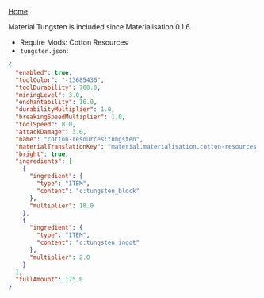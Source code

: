 [Home](https://shedaniel.me/MaterialisationData/)

Material Tungsten is included since Materialisation 0.1.6.
- Require Mods: Cotton Resources
- `tungsten.json`:
```json
{
  "enabled": true,
  "toolColor": "-13685436",
  "toolDurability": 700.0,
  "miningLevel": 3.0,
  "enchantability": 16.0,
  "durabilityMultiplier": 1.0,
  "breakingSpeedMultiplier": 1.0,
  "toolSpeed": 8.0,
  "attackDamage": 3.0,
  "name": "cotton-resources:tungsten",
  "materialTranslationKey": "material.materialisation.cotton-resources.tungsten",
  "bright": true,
  "ingredients": [
    {
      "ingredient": {
        "type": "ITEM",
        "content": "c:tungsten_block"
      },
      "multiplier": 18.0
    },
    {
      "ingredient": {
        "type": "ITEM",
        "content": "c:tungsten_ingot"
      },
      "multiplier": 2.0
    }
  ],
  "fullAmount": 175.0
}
```
